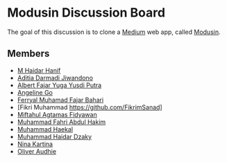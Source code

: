 # Modusin Discussion Board

The goal of this discussion is to clone a [Medium](https://medium.com) web app, called [Modusin](https://modusin.com).

## Members

* [M Haidar Hanif](https://github.com/mhaidarh)
* [Aditia Darmadi Jiwandono]()
* [Albert Fajar Yuga Yusdi Putra]()
* [Angeline Go]()
* [Ferryal Muhamad Fajar Bahari]()
* [Fikri Muhammad https://github.com/FikrimSanad]
* [Miftahul Agtamas Fidyawan]()
* [Muhammad Fahri Abdul Hakim]()
* [Muhammad Haekal]()
* [Muhammad Haidar Dzaky]()
* [Nina Kartina]()
* [Oliver Audhie]()
